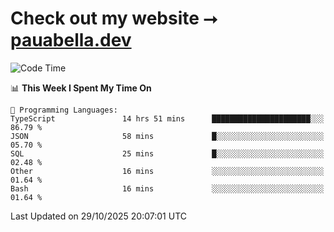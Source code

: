 # Check out my website ⭢ [pauabella.dev](https://pauabella.dev)

<!--START_SECTION:waka-->
![Code Time](http://img.shields.io/badge/Code%20Time-4%2C927%20hrs%2045%20mins-blue)

📊 **This Week I Spent My Time On** 

```text
💬 Programming Languages: 
TypeScript               14 hrs 51 mins      ██████████████████████░░░   86.79 % 
JSON                     58 mins             █░░░░░░░░░░░░░░░░░░░░░░░░   05.70 % 
SQL                      25 mins             █░░░░░░░░░░░░░░░░░░░░░░░░   02.48 % 
Other                    16 mins             ░░░░░░░░░░░░░░░░░░░░░░░░░   01.64 % 
Bash                     16 mins             ░░░░░░░░░░░░░░░░░░░░░░░░░   01.64 % 
```


 Last Updated on 29/10/2025 20:07:01 UTC
<!--END_SECTION:waka-->
